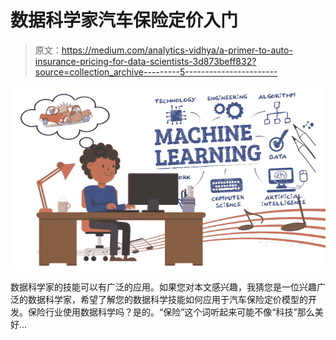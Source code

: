 # 数据科学家汽车保险定价入门

> 原文：<https://medium.com/analytics-vidhya/a-primer-to-auto-insurance-pricing-for-data-scientists-3d873beff832?source=collection_archive---------5----------------------->

![](img/6a438cbbe2062dfc2cad58ed7a567619.png)

数据科学家的技能可以有广泛的应用。如果您对本文感兴趣，我猜您是一位兴趣广泛的数据科学家，希望了解您的数据科学技能如何应用于汽车保险定价模型的开发。保险行业使用数据科学吗？是的。“保险”这个词听起来可能不像“科技”那么美好…